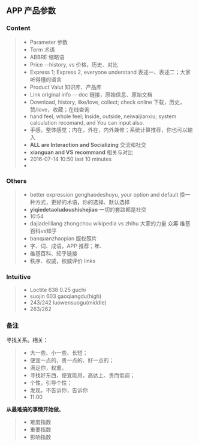 
## APP 产品参数

### Content
> * Parameter 参数
> * Term 术语
> * ABBRE 缩略语
> * Price --history, vs 价格，历史、对比
> * Express 1; Express 2, everyone understand 表述一、表述二；大家听得懂的语言
> * Product Valut 知识库、产品库
> * Link original info -- doc 链接，原始信息、原始文档
> * Download, history, like/love, collect; check online 下载，历史，赞/love，收藏；在线查询
> * hand feel, whole feel; Inside, outside, neiwaijianxiu; system calculation recomand, and You can input also.
> * 手感，整体感觉；内在，外在，内外兼修；系统计算推荐，你也可以输入
> * **ALL are Interaction and Socializing** 交流和社交
> * **xianguan and VS**  **recommand** 相关与对比
> * 2016-07-14 10:50 last 10 minutes
> * 

### Others
> * better expression genghaodeshuyu, your option and default 换一种方式，更好的术语，你的选择、默认选择
> * **yiqiedetaoludoushishejiao** 一切的套路都是社交
> * 10:54
> * dajiadeliliang zhongchou wikipedia vs zhihu 大家的力量 众筹 维基百科vs知乎
> * banquanzhaopian 版权照片
> * 字、词、成语，APP 推荐；年、
> * 维基百科、知乎链接
> * 秩序、权威，权威评价 links

### Intuitive
> * Loctite 638 0.25 guchi
> * suojin 603 gaoqiangdu(high)
> * 243/242 luowensuogu(middle)
> * 263/262 

### 备注
寻找关系。相关：
> * 大一些、小一些、长短；
> * 便宜一点的，贵一点的、好一点的；
> * 满足你，权重。
> * 寻找好东西，便宜能用，高达上、贵而低调；
> * 个性，引导个性；
> * 发现，不告诉你，告诉你
> * 11:00

**从最难搞的事情开始做**。
> * 难度指数
> * 重要指数
> * 影响指数



